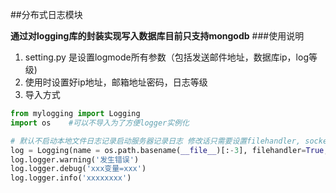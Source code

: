 ##分布式日志模块

**通过对logging库的封装实现写入数据库目前只支持mongodb**
###使用说明

1. setting.py 是设置logmode所有参数（包括发送邮件地址，数据库ip，log等级)
2. 使用时设置好ip地址，邮箱地址密码，日志等级
3. 导入方式
 ```python
from mylogging import Logging
import os    #可以不导入为了方便logger实例化

# 默认不启动本地文件日志记录启动服务器记录日志 修改话只需要设置filehandler, sockethandler
log = Logging(name = os.path.basename(__file__)[:-3], filehandler=True, sockethandler=False) #启动本地文件关闭数据库记录日志
log.logger.warning('发生错误')
log.logger.debug('xxx变量=xxx')
log.logger.info('xxxxxxxx')
```

